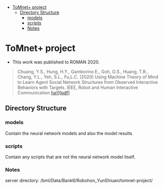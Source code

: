 
<!-- @import "[TOC]" {cmd="toc" depthFrom=1 depthTo=6 orderedList=false} -->
<!-- code_chunk_output -->

- [ToMnet+ project](#tomnet-project)
  - [Directory Structure](#directory-structure)
    - [models](#models)
    - [scripts](#scripts)
    - [Notes](#notes)

<!-- /code_chunk_output -->

# ToMnet+ project

- This work was published to ROMAN 2020.

> Chuang, Y.S., Hung, H.Y., Gamborino E., Goh, O.S., Huang, T.R., Chang, Y.L., Yeh, S.L., Fu,L.C. (2020) Using Machine Theory of Mind to Learn Agent Social Network Structures from Observed Interactive Behaviors with Targets. IEEE, Robot and Human Interactive Communication [[url]](https://ieeexplore.ieee.org/abstract/document/9223453)[[pdf]](https://github.com/NTUBMLab/tomnet-plus/blob/master/Using_Machine_Theory_of_Mind_to_Learn_Agent_Social_Network_Structures_from_Observed_Interactive_Behaviors_with_Targets.pdf)


## Directory Structure



### models

Contain the neural network models and also the model results


### scripts

Contain any scripts that are not the neural network model itself.


### Notes

server directory:
/bml/Data/Bank6/Robohon_YunShiuan/tomnet-project/
